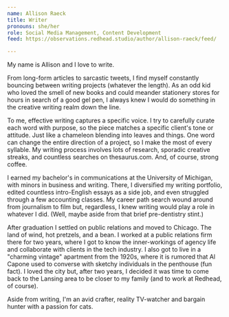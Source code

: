 ```yaml
---
name: Allison Raeck
title: Writer
pronouns: she/her
role: Social Media Management, Content Development
feed: https://observations.redhead.studio/author/allison-raeck/feed/

---
```


My name is Allison and I love to write.

From long-form articles to sarcastic tweets, I find myself constantly bouncing
between writing projects (whatever the length). As an odd kid who loved the
smell of new books and could meander stationery stores for hours in search of a
good gel pen, I always knew I would do something in the creative writing realm
down the line.

To me, effective writing captures a specific voice. I try to carefully curate
each word with purpose, so the piece matches a specific client's tone or
attitude. Just like a chameleon blending into leaves and things. One word can
change the entire direction of a project, so I make the most of every syllable.
My writing process involves lots of research, sporadic creative streaks, and
countless searches on thesaurus.com. And, of course, strong coffee.

I earned my bachelor's in communications at the University of Michigan, with
minors in business and writing. There, I diversified my writing portfolio,
edited countless intro-English essays as a side job, and even struggled through
a few accounting classes. My career path search wound around from journalism to
film but, regardless, I knew writing would play a role in whatever I did. (Well,
maybe aside from that brief pre-dentistry stint.)

After graduation I settled on public relations and moved to Chicago. The land of
wind, hot pretzels, and a bean. I worked at a public relations firm there for
two years, where I got to know the inner-workings of agency life and collaborate
with clients in the tech industry. I also got to live in a "charming vintage"
apartment from the 1920s, where it is rumored that Al Capone used to converse
with sketchy individuals in the penthouse (fun fact). I loved the city but,
after two years, I decided it was time to come back to the Lansing area to be
closer to my family (and to work at Redhead, of course).

Aside from writing, I'm an avid crafter, reality TV-watcher and bargain hunter
with a passion for cats.
